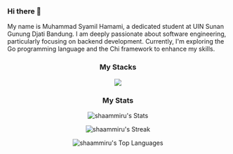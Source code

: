 ### Hi there 👋

My name is Muhammad Syamil Hamami, a dedicated student at UIN Sunan Gunung Djati Bandung. I am deeply passionate about software engineering, particularly focusing on backend development. Currently, I'm exploring the Go programming language and the Chi framework to enhance my skills. 

<h3 align="center">My Stacks</h3>

<p align="center">
  <a href="https://skillicons.dev">
    <img src="https://skillicons.dev/icons?i=nodejs,express,ts,js,go,html,css,git,svelte,react,tailwind,vscode,neovim,postgres,mongodb,prisma,docker,nginx,aws,vercel&perline=10" />
  </a>
</p>

<h3 align="center">My Stats</h3>

<div align="center">

![shaammiru's Stats](https://github-readme-stats.vercel.app/api?username=shaammiru&theme=react&show_icons=true&hide_border=false&count_private=true&rank_icon=percentile&card_width=500)

![shaammiru's Streak](https://github-readme-streak-stats.herokuapp.com/?user=shaammiru&theme=react&hide_border=false&card_width=500)
 
![shaammiru's Top Languages](https://github-readme-stats.vercel.app/api/top-langs/?username=shaammiru&theme=react&show_icons=true&hide_border=false&langs_count=5&card_width=500)

</div>
